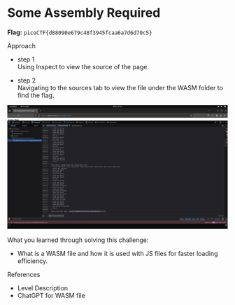 # Some Assembly Required 

**Flag:** `picoCTF{d88090e679c48f3945fcaa6a7d6d70c5}`

Approach

- step 1<br>
Using Inspect to view the source of the page.

- step 2<br>
Navigating to the sources tab to view the file under the WASM folder to find the flag.


![](https://github.com/adityachawla005/cryptonite_taskphase_Aditya/raw/main/TP2/Web%20Exploitation/assets/wasm.png)



What you learned through solving this challenge:
<br>
- What is a WASM file and how it is used with JS files for faster loading efficiency.


References
<br>
- Level Description
- ChatGPT for WASM file
